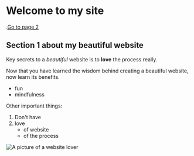 # Welcome to my site
.[Go to page 2](page2)

## Section 1 about my beautiful website

Key secrets to a _beautiful_ website is to __love__ the process really. 

Now that you have learned the wisdom behind creating a beautiful website, now learn its benefits. 
- fun 
- mindfulness 

Other important things:
1. Don't have 
2. love 
   - of website 
   - of the process 
 
 ![A picture of a website lover](https://www.neura.edu.au/wp-content/uploads/2021/02/Saurab-Sharma.png)

